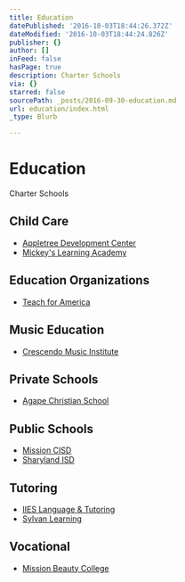 ```yaml
---
title: Education
datePublished: '2016-10-03T18:44:26.372Z'
dateModified: '2016-10-03T18:44:24.826Z'
publisher: {}
author: []
inFeed: false
hasPage: true
description: Charter Schools
via: {}
starred: false
sourcePath: _posts/2016-09-30-education.md
url: education/index.html
_type: Blurb

---
```

# Education

Charter Schools

## Child Care

* [Appletree Development Center][0]
* [Mickey's Learning Academy][1]

## Education Organizations

* [Teach for America][2]

## Music Education

* [Crescendo Music Institute][3]

## Private Schools

* [Agape Christian School][4]

## Public Schools

* [Mission CISD][5]
* [Sharyland ISD][6]

## Tutoring

* [IIES Language & Tutoring][7]
* [Sylvan Learning][8]

## Vocational

* [Mission Beauty College][9]

[0]: https://www.facebook.com/pages/Appletree-Development-Center/146616515382435 "Appletree Development Center"
[1]: https://www.facebook.com/Mickeyslearningacademy/ "Mickey's Learning Academy"
[2]: https://riograndevalley.teachforamerica.org/ "Teach for America RGV"
[3]: http://directory.missionchamber.com/listing/crescendo-music-institute/ "Crescendo Music Institute"
[4]: http://www.agapeschoolmission.com/ "Agape Christian School"
[5]: http://www.mcisd.net/ "Mission CISD"
[6]: http://www.sharylandisd.org/ "Sharyland ISD"
[7]: http://directory.missionchamber.com/listing/iies-language-tutoring-center/ "IIES Language & Tutoring"
[8]: http://locations.sylvanlearning.com/us/mcallen-tx/satellite/80746 "Sylvan Learning"
[9]: http://www.missionbeautycollege.com/ "Mission Beauty College"